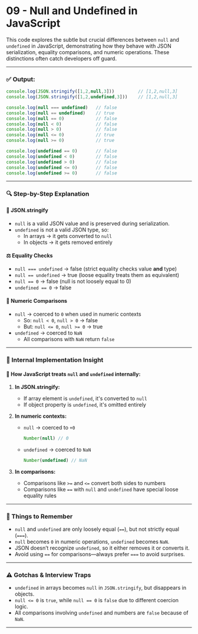 # 09 - Null and Undefined in JavaScript

This code explores the subtle but crucial differences between `null` and `undefined` in JavaScript, demonstrating how they behave with JSON serialization, equality comparisons, and numeric operations. These distinctions often catch developers off guard.

---

### ✅ Output:

```js
console.log(JSON.stringify([1,2,null,3]))         // [1,2,null,3]
console.log(JSON.stringify([1,2,undefined,3]))    // [1,2,null,3]

console.log(null === undefined)   // false
console.log(null == undefined)    // true
console.log(null == 0)            // false
console.log(null < 0)             // false
console.log(null > 0)             // false
console.log(null <= 0)            // true
console.log(null >= 0)            // true

console.log(undefined == 0)       // false
console.log(undefined < 0)        // false
console.log(undefined > 0)        // false
console.log(undefined <= 0)       // false
console.log(undefined >= 0)       // false
```

---

### 🔍 Step-by-Step Explanation

#### 🧩 JSON.stringify
- `null` is a valid JSON value and is preserved during serialization.
- `undefined` is not a valid JSON type, so:
  - In arrays → it gets converted to `null`
  - In objects → it gets removed entirely

#### ⚖️ Equality Checks
- `null === undefined` → false (strict equality checks value **and** type)
- `null == undefined` → true (loose equality treats them as equivalent)
- `null == 0` → false (null is not loosely equal to 0)
- `undefined == 0` → false

#### 🔢 Numeric Comparisons
- `null` → coerced to `0` when used in numeric contexts
  - So: `null < 0`, `null > 0` → false
  - But: `null <= 0`, `null >= 0` → true
- `undefined` → coerced to `NaN`
  - All comparisons with `NaN` return `false`

---

### 🧠 Internal Implementation Insight

#### 🔧 How JavaScript treats `null` and `undefined` internally:

1. **In JSON.stringify:**
   - If array element is `undefined`, it's converted to `null`
   - If object property is `undefined`, it's omitted entirely

2. **In numeric contexts:**
   - `null` → coerced to `+0`
     ```js
     Number(null) // 0
     ```
   - `undefined` → coerced to `NaN`
     ```js
     Number(undefined) // NaN
     ```

3. **In comparisons:**
   - Comparisons like `>=` and `<=` convert both sides to numbers
   - Comparisons like `==` with `null` and `undefined` have special loose equality rules

---

### 📌 Things to Remember

- `null` and `undefined` are only loosely equal (`==`), but not strictly equal (`===`).
- `null` becomes `0` in numeric operations, `undefined` becomes `NaN`.
- JSON doesn’t recognize `undefined`, so it either removes it or converts it.
- Avoid using `==` for comparisons—always prefer `===` to avoid surprises.

---

### ⚠️ Gotchas & Interview Traps

- `undefined` in arrays becomes `null` in `JSON.stringify`, but disappears in objects.
- `null <= 0` is `true`, while `null == 0` is `false` due to different coercion logic.
- All comparisons involving `undefined` and numbers are `false` because of `NaN`.

---
